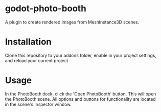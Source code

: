 # godot-photo-booth
A plugin to create rendered images from MeshInstance3D scenes.

# Installation
Clone this repository to your addons folder, enable in your project settings, and reload your current project

# Usage
In the PhotoBooth dock, click the 'Open PhotoBooth' button. This will open the PhotoBooth scene. All options and buttons for functionality are located in the scene's Inspector window.
